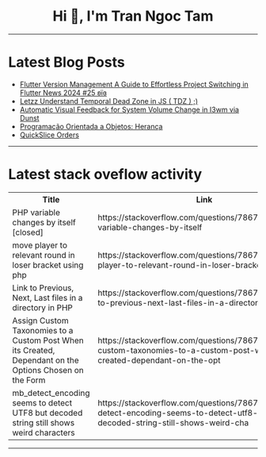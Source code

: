 <h1 align="center">Hi 👋, I'm Tran Ngoc Tam</h1>

---

# Latest Blog Posts 
<!-- BLOG-POST-LIST:START -->
- [Flutter Version Management A Guide to Effortless Project Switching in Flutter News 2024 #25 ʚїɞ](https://dev.to/lucianojung/flutter-version-management-a-guide-to-effortless-project-switching-in-flutter-news-2024-25-eyie-4jgl)
- [Letzz Understand Temporal Dead Zone in JS &lpar; TDZ &rpar; ;&rpar;](https://dev.to/darshanraval/letzz-understand-temporal-dead-zone-in-js-tdz--2h71)
- [Automatic Visual Feedback for System Volume Change in I3wm via Dunst](https://dev.to/tomoviktor/automatic-visual-feedback-for-system-volume-change-in-i3wm-via-dunst-4lo9)
- [Programação Orientada a Objetos: Herança](https://dev.to/fabianoflorentino/programacao-orientada-a-objetos-heranca-1pc3)
- [QuickSlice Orders](https://dev.to/sadhik_patayit_9b1d5e4815/quickslice-orders-2mop)
<!-- BLOG-POST-LIST:END -->

---

# Latest stack oveflow activity
<table>
  <tr><th>Title</th><th>Link</th></tr>
  <!-- STACKOVERFLOW:START --><tr><td>PHP variable changes by itself [closed]</td><td>https://stackoverflow.com/questions/78679204/php-variable-changes-by-itself</td></tr><tr><td>move player to relevant round in loser bracket using php</td><td>https://stackoverflow.com/questions/78679101/move-player-to-relevant-round-in-loser-bracket-using-php</td></tr><tr><td>Link to Previous, Next, Last files in a directory in PHP</td><td>https://stackoverflow.com/questions/78678859/link-to-previous-next-last-files-in-a-directory-in-php</td></tr><tr><td>Assign Custom Taxonomies to a Custom Post When its Created, Dependant on the Options Chosen on the Form</td><td>https://stackoverflow.com/questions/78678831/assign-custom-taxonomies-to-a-custom-post-when-its-created-dependant-on-the-opt</td></tr><tr><td>mb_detect_encoding seems to detect UTF8 but decoded string still shows weird characters</td><td>https://stackoverflow.com/questions/78678820/mb-detect-encoding-seems-to-detect-utf8-but-decoded-string-still-shows-weird-cha</td></tr><!-- STACKOVERFLOW:END -->
</table>

---


